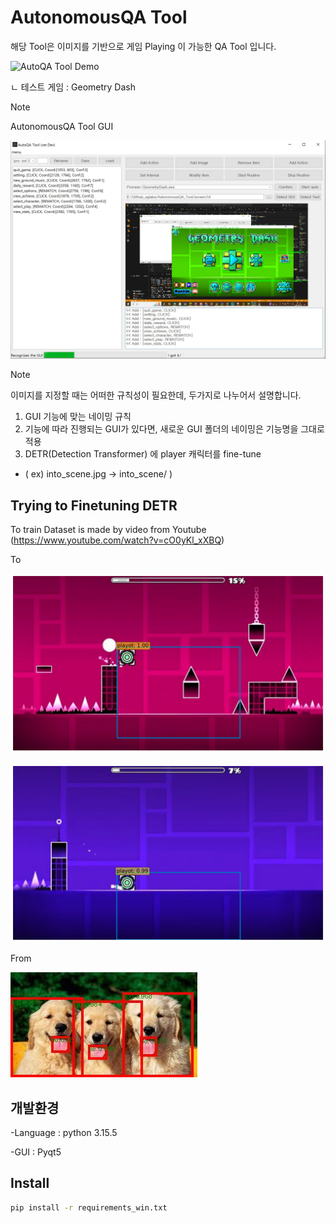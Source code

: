 # AutonomousQA Tool

해당 Tool은 이미지를 기반으로 게임 Playing 이 가능한 QA Tool 입니다.

![AutoQA Tool Demo](./images/AutoQA_Tool_Demo.gif)

ㄴ 테스트 게임 : Geometry Dash


> [!Note]
> AutonomousQA Tool GUI
> 
![AutoQA UI](./images/tool_ui.JPG)

> [!Note] 
> 이미지를 지정할 때는 어떠한 규칙성이 필요한데, 두가지로 나누어서 설명합니다.
> 1. GUI 기능에 맞는 네이밍 규칙
> 2. 기능에 따라 진행되는 GUI가 있다면, 새로운 GUI 폴더의 네이밍은 기능명을 그대로 적용
> 3. DETR(Detection Transformer) 에 player 캐릭터를 fine-tune
> - ( ex) into_scene.jpg -> into_scene/ ) 

## Trying to Finetuning DETR

To train Dataset is made by video from Youtube (https://www.youtube.com/watch?v=cO0yKl_xXBQ) 

To

![DETR player](./images/output_detr_1.png)

![DETR player](./images/output_detr_2.png)

From

![Pretrained DETR](./images/output_image.jpg)

## 개발환경

-Language : python 3.15.5

-GUI : Pyqt5


## Install

~~~sh
pip install -r requirements_win.txt
~~~





